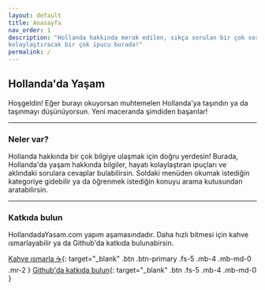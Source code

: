 ```yaml
---
layout: default
title: Anasayfa
nav_order: 1
description: "Hollanda hakkında merak edilen, sıkça sorulan bir çok sorunun cevabını bulabileceğin, hayatını
kolaylaştıracak bir çok ipucu burada!"
permalink: /
---
```


## Hollanda'da Yaşam

Hoşgeldin! Eğer burayı okuyorsan muhtemelen Hollanda'ya taşındın ya da taşınmayı düşünüyorsun. Yeni maceranda şimdiden
başarılar!

---

### Neler var?

Hollanda hakkında bir çok bilgiye ulaşmak için doğru yerdesin! Burada, Hollanda'da yaşam hakkında bilgiler, hayatı
kolaylaştıran ipuçları ve aklındaki sorulara cevaplar bulabilirsin. Soldaki menüden okumak istediğin kategoriye
gidebilir ya da öğrenmek istediğin konuyu arama kutusundan aratabilirsin.

---

### Katkıda bulun

HollandadaYasam.com yapım aşamasındadır. Daha hızlı bitmesi için kahve ısmarlayabilir ya da Github'da katkıda
bulunabirsin.

[Kahve ısmarla ☕](//buymeacoffee.com/altanpazarli){: target="_blank" .btn .btn-primary .fs-5 .mb-4 .mb-md-0 .mr-2 }
[Github'da katkıda bulun](//github.com/altanpazarli/hollandada-yasam){: target="_blank" .btn .fs-5 .mb-4 .mb-md-0 }
